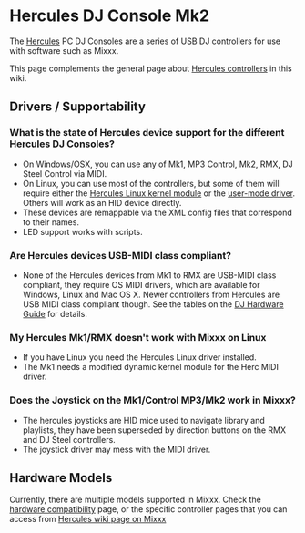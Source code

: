 # Hercules DJ Console Mk2

The [Hercules](http://www.hercules.com/us/) PC DJ Consoles are a series
of USB DJ controllers for use with software such as Mixxx.

This page complements the general page about [Hercules
controllers](hercules) in this wiki.

## Drivers / Supportability

### What is the state of Hercules device support for the different Hercules DJ Consoles?

  - On Windows/OSX, you can use any of Mk1, MP3 Control, Mk2, RMX, DJ
    Steel Control via MIDI. 
  - On Linux, you can use most of the controllers, but some of them will
    require either the [Hercules Linux kernel
    module](hercules_linux_kernel_module) or the [user-mode
    driver](hercules_linux_usermode_driver). Others will work as an HID
    device directly.
  - These devices are remappable via the XML config files that
    correspond to their names. 
  - LED support works with scripts.

### Are Hercules devices USB-MIDI class compliant?

  - None of the Hercules devices from Mk1 to RMX are USB-MIDI class
    compliant, they require OS MIDI drivers, which are available for
    Windows, Linux and Mac OS X. Newer controllers from Hercules are USB
    MIDI class compliant though. See the tables on the [DJ Hardware
    Guide](hardware%20compatibility) for details.

### My Hercules Mk1/RMX doesn't work with Mixxx on Linux

  - If you have Linux you need the Hercules Linux driver installed. 
  - The Mk1 needs a modified dynamic kernel module for the Herc MIDI
    driver.

### Does the Joystick on the Mk1/Control MP3/Mk2 work in Mixxx?

  - The hercules joysticks are HID mice used to navigate library and
    playlists, they have been superseded by direction buttons on the RMX
    and DJ Steel controllers.
  - The joystick driver may mess with the MIDI driver.

## Hardware Models

Currently, there are multiple models supported in Mixxx. Check the
[hardware compatibility](hardware_compatibility) page, or the specific
controller pages that you can access from [Hercules wiki page on
Mixxx](hercules)
